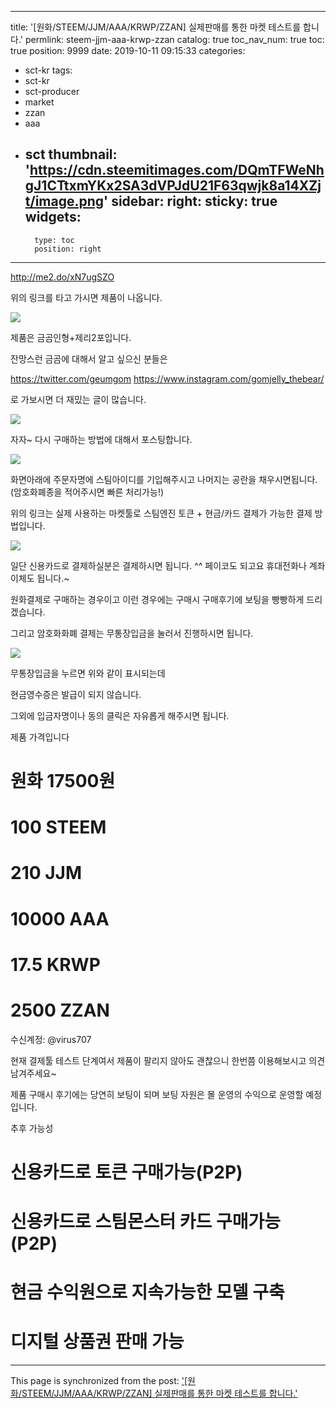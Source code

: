 
---
title: '[원화/STEEM/JJM/AAA/KRWP/ZZAN] 실제판매를 통한 마켓 테스트를 합니다.'
permlink: steem-jjm-aaa-krwp-zzan
catalog: true
toc_nav_num: true
toc: true
position: 9999
date: 2019-10-11 09:15:33
categories:
- sct-kr
tags:
- sct-kr
- sct-producer
- market
- zzan
- aaa
- sct
thumbnail: 'https://cdn.steemitimages.com/DQmTFWeNhgJ1CTtxmYKx2SA3dVPJdU21F63qwjk8a14XZjt/image.png'
sidebar:
    right:
        sticky: true
widgets:
    -
        type: toc
        position: right
---


http://me2.do/xN7ugSZO

위의 링크를 타고 가시면 제품이 나옵니다.

![](https://cdn.steemitimages.com/DQmTFWeNhgJ1CTtxmYKx2SA3dVPJdU21F63qwjk8a14XZjt/image.png)

제품은 금곰인형+제리2포입니다. 

잔망스런 금곰에 대해서 알고 싶으신 분들은

https://twitter.com/geumgom
https://www.instagram.com/gomjelly_thebear/

로 가보시면 더 재밌는 글이 많습니다.



![](https://cdn.steemitimages.com/DQmSkLsYCWzF1d8W5teJdA9xdvt4ru8LinaLWyo8Ua8a2ba/image.png)



자자~ 다시 구매하는 방법에 대해서 포스팅합니다.


![](https://cdn.steemitimages.com/DQmPCyeWdXiozLWwjLdc9eLpwBBESoqfLgfTpSKeyAqQsq7/image.png)

화면아래에 주문자명에 스팀아이디를 기입해주시고 나머지는 공란을 채우시면됩니다.
(암호화폐종을 적어주시면 빠른 처리가능!)


위의 링크는 실제 사용하는 마켓툴로  스팀엔진 토큰 + 현금/카드 결제가 가능한 결제 방법입니다.

![](https://cdn.steemitimages.com/DQmcuERHC3TFsHiXP5tCtARLJkBjKrUQ1yYaEX91ycBqjjG/image.png)

일단 신용카드로 결제하실분은 결제하시면 됩니다. ^^ 페이코도 되고요 휴대전화나 계좌이체도 됩니다.~

원화결제로 구매하는 경우이고 이런 경우에는 구매시 구매후기에 보팅을 빵빵하게 드리겠습니다.

그리고 암호화화폐 결제는 무통장입금을 눌러서 진행하시면 됩니다.

![](https://cdn.steemitimages.com/DQmbsNUBidXMP5MVwVEipELoqKv14Z8qrXBVzXY41PzT6CU/image.png)

무통장입금을 누르면 위와 같이 표시되는데

현금영수증은 발급이 되지 않습니다. 

그외에 입금자명이나 동의 클릭은 자유롭게 해주시면 됩니다.


제품 가격입니다

# 원화 17500원
# 100 STEEM
#  210 JJM
# 10000 AAA
# 17.5 KRWP
# 2500 ZZAN

수신계정: @virus707

현재 결제툴 테스트 단계여서 제품이 팔리지 않아도 괜찮으니 한번쯤 이용해보시고 의견남겨주세요~

제품 구매시 후기에는 당연히 보팅이 되며 보팅 자원은 몰 운영의 수익으로 운영할 예정입니다.


추후 가능성
# 신용카드로 토큰 구매가능(P2P)
# 신용카드로 스팀몬스터 카드 구매가능(P2P)
# 현금 수익원으로 지속가능한 모델 구축
# 디지털 상품권 판매 가능

- - -

This page is synchronized from the post: ['[원화/STEEM/JJM/AAA/KRWP/ZZAN] 실제판매를 통한 마켓 테스트를 합니다.'](https://steemit.com/@virus707/steem-jjm-aaa-krwp-zzan)
